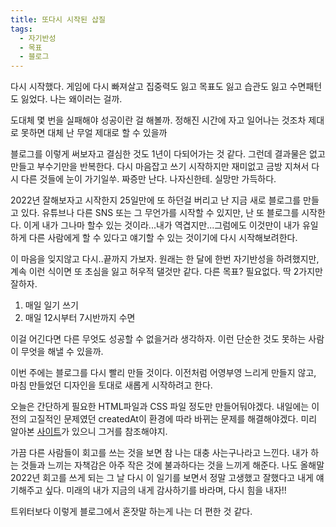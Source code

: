 ```yaml
---
title: 또다시 시작된 삽질
tags:
  - 자기반성
  - 목표
  - 블로그
---
```


다시 시작했다. 게임에 다시 빠져살고 집중력도 잃고 목표도 잃고 습관도 잃고 수면패턴도 잃었다. 나는 왜이러는 걸까.

<!--more-->

도대체 몇 번을 실패해야 성공이란 걸 해볼까. 정해진 시간에 자고 일어나는 것조차 제대로 못하면 대체 난 무얼 제대로 할 수 있을까

블로그를 이렇게 써보자고 결심한 것도 1년이 다되어가는 것 같다. 그런데 결과물은 없고 만들고 부수기만을 반복한다. 다시 마음잡고 쓰기 시작하지만 재미없고 금방 지쳐서 다시 다른 것들에 눈이 가기일쑤. 짜증만 난다. 나자신한테. 실망만 가득하다.

2022년 잘해보자고 시작한지 25일만에 또 하던걸 버리고 난 지금 새로 블로그를 만들고 있다. 유튜브나 다른 SNS 또는 그 무언가를 시작할 수 있지만, 난 또 블로그를 시작한다. 이게 내가 그나마 할수 있는 것이라...내가 역겹지만...그럼에도 이것만이 내가 유일하게 다른 사람에게 할 수 있다고 얘기할 수 있는 것이기에 다시 시작해보려한다.

이 마음을 잊지않고 다시..끝까지 가보자. 원래는 한 달에 한번 자기반성을 하려했지만, 계속 이런 식이면 또 초심을 잃고 허우적 댈것만 같다. 다른 목표? 필요없다. 딱 2가지만 잘하자.

1. 매일 일기 쓰기
2. 매일 12시부터 7시반까지 수면

이걸 어긴다면 다른 무엇도 성공할 수 없을거라 생각하자. 이런 단순한 것도 못하는 사람이 무엇을 해낼 수 있을까.

이번 주에는 블로그를 다시 빨리 만들 것이다. 이전처럼 어영부영 느리게 만들지 않고, 마침 만들었던 디자인을 토대로 새롭게 시작하려고 한다.

오늘은 간단하게 필요한 HTML파일과 CSS 파일 정도만 만들어둬야겠다. 내일에는 이전의 고질적인 문제였던 createdAt이 환경에 따라 바뀌는 문제를 해결해야겠다. 미리 알아본 [사이트](https://miracleio.me/blog/how-to-configure-consistent-createdat-and-updatedat-dates)가 있으니 그거를 참조해야지.

가끔 다른 사람들이 회고를 쓰는 것을 보면 참 나는 대충 사는구나라고 느낀다. 내가 하는 것들과 느끼는 자책감은 아주 작은 것에 불과하다는 것을 느끼게 해준다. 나도 올해말 2022년 회고를 쓰게 되는 그 날 다시 이 일기를 보면서 정말 고생했고 잘했다고 내게 얘기해주고 싶다. 미래의 내가 지금의 내게 감사하기를 바라며, 다시 힘을 내자!!

트위터보다 이렇게 블로그에서 혼잣말 하는게 나는 더 편한 것 같다.
